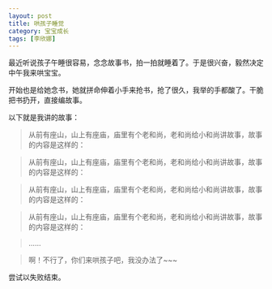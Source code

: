 ```yaml
---
layout: post
title: 哄孩子睡觉
category: 宝宝成长
tags: [李欣娜]
---
```

最近听说孩子午睡很容易，念念故事书，拍一拍就睡着了。于是很兴奋，毅然决定中午我来哄宝宝。

开始也是给她念书，她就拼命伸着小手来抢书，抢了很久，我举的手都酸了。干脆把书扔开，直接编故事。

以下就是我讲的故事：

>从前有座山，山上有座庙，庙里有个老和尚，老和尚给小和尚讲故事，故事的内容是这样的：

>从前有座山，山上有座庙，庙里有个老和尚，老和尚给小和尚讲故事，故事的内容是这样的：

>从前有座山，山上有座庙，庙里有个老和尚，老和尚给小和尚讲故事，故事的内容是这样的：

>从前有座山，山上有座庙，庙里有个老和尚，老和尚给小和尚讲故事，故事的内容是这样的：

>……

>啊！不行了，你们来哄孩子吧，我没办法了~~~

尝试以失败结束。